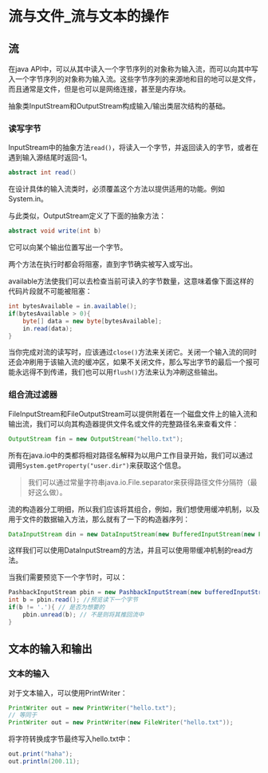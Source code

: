 # 流与文件\_流与文本的操作

## 流

在java API中，可以从其中读入一个字节序列的对象称为输入流，而可以向其中写入一个字节序列的对象称为输入流。这些字节序列的来源地和目的地可以是文件，而且通常是文件，但是也可以是网络连接，甚至是内存块。

抽象类InputStream和OutputStream构成输入/输出类层次结构的基础。

### 读写字节

InputStream中的抽象方法`read()`，将读入一个字节，并返回读入的字节，或者在遇到输入源结尾时返回-1。

```java
abstract int read()
```

在设计具体的输入流类时，必须覆盖这个方法以提供适用的功能。例如System.in。

与此类似，OutputStream定义了下面的抽象方法：

```java
abstract void write(int b)
```

它可以向某个输出位置写出一个字节。

两个方法在执行时都会将阻塞，直到字节确实被写入或写出。

available方法使我们可以去检查当前可读入的字节数量，这意味着像下面这样的代码片段就不可能被阻塞：

```java
int bytesAvailable = in.available();
if(bytesAvailable > 0){
    byte[] data = new byte[bytesAvailable];
    in.read(data);
}
```

当你完成对流的读写时，应该通过`close()`方法来关闭它。关闭一个输入流的同时还会冲刷用于该输入流的缓冲区，如果不关闭文件，那么写出字节的最后一个报可能永远得不到传递，我们也可以用`flush()`方法来认为冲刷这些输出。

### 组合流过滤器

FileInputStream和FileOutputStream可以提供附着在一个磁盘文件上的输入流和输出流，我们可以向其构造器提供文件名或文件的完整路径名来查看文件：

```java
OutputStream fin = new OutputStream("hello.txt");
```

所有在java.io中的类都将相对路径名解释为以用户工作目录开始，我们可以通过调用`System.getProperty("user.dir")`来获取这个信息。

> 我们可以通过常量字符串java.io.File.separator来获得路径文件分隔符（最好这么做）。

流的构造器分工明细，所以我们应该将其组合，例如，我们想使用缓冲机制，以及用于文件的数据输入方法，那么就有了一下的构造器序列：

```java
DataInputStream din = new DataInputStream(new BufferedInputStream(new FileInputStream()));
```

这样我们可以使用DataInputStream的方法，并且可以使用带缓冲机制的read方法。

当我们需要预览下一个字节时，可以：

```java
PashbackInputStream pbin = new PashbackInputStream(new bufferedInputStream(new FileInputStream()));
int b = pbin.read(); //预览读下一个字节
if(b != '.'){ // 是否为想要的
    pbin.unread(b); // 不是则将其推回流中
}
```

## 文本的输入和输出

### 文本的输入

对于文本输入，可以使用PrintWriter：

```java
PrintWriter out = new PrintWriter("hello.txt");
// 等同于
PrintWriter out = new PrintWriter(new FileWriter("hello.txt"));
```

将字符转换成字节最终写入hello.txt中：

```java
out.print("haha");
out.println(200.11);
```



